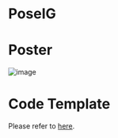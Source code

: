 # PoseIG

# Poster
![image](https://github.com/QY-H00/poseig/docs/assets/cvpr23_poster_analyzing.png)

# Code Template

Please refer to [here](https://github.com/QY-H00/PoseIG-Template).

